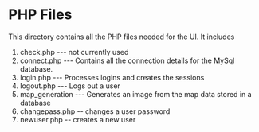 # PHP Files
This directory contains all the PHP files needed for the UI. It includes
1. check.php  --- not currently used
2. connect.php --- Contains all the connection details for the MySql database.
3. login.php --- Processes logins and creates the sessions
4. logout.php --- Logs out a user
5. map_generation --- Generates an image from the map data stored in a database
6. changepass.php -- changes a user password
7. newuser.php -- creates a new user
